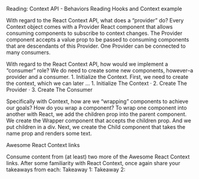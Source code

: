 Reading: Context API - Behaviors
Reading
Hooks and Context example

With regard to the React Context API, what does a “provider” do? Every Context object comes with a Provider React component that allows consuming components to subscribe to context changes. The Provider component accepts a value prop to be passed to consuming components that are descendants of this Provider. One Provider can be connected to many consumers.

With regard to the React Context API, how would we implement a “consumer” role? We do need to create some new components, however–a provider and a consumer. 1. Initialize the Context. First, we need to create the context, which we can later ... ‎1. Initialize The Context · ‎2. Create The Provider · ‎3. Create The Consumer

Specifically with Context, how are we “wrapping” components to achieve our goals? How do you wrap a component? To wrap one component into another with React, we add the children prop into the parent component. We create the Wrapper component that accepts the children prop. And we put children in a div. Next, we create the Child component that takes the name prop and renders some text.

Awesome React Context links

Consume content from (at least) two more of the Awesome React Context links. After some familiarity with React Context, once again share your takeaways from each:
Takeaway 1:
Takeaway 2:
